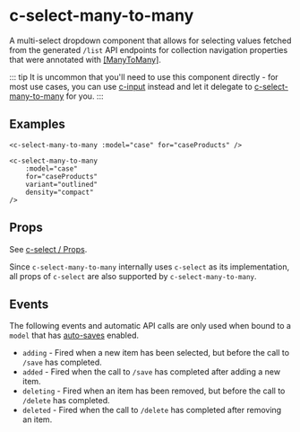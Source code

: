 # c-select-many-to-many

<!-- MARKER:summary -->

A multi-select dropdown component that allows for selecting values fetched from the generated `/list` API endpoints for collection navigation properties that were annotated with [[ManyToMany]](/modeling/model-components/attributes/many-to-many.md).

<!-- MARKER:summary-end -->

::: tip
It is uncommon that you'll need to use this component directly - for most use cases, you can use [c-input](/stacks/vue/coalesce-vue-vuetify/components/c-input.md) instead and let it delegate to [c-select-many-to-many](/stacks/vue/coalesce-vue-vuetify/components/c-select-many-to-many.md) for you.
:::

## Examples

```vue-html
<c-select-many-to-many :model="case" for="caseProducts" />
```

```vue-html
<c-select-many-to-many
    :model="case"
    for="caseProducts"
    variant="outlined"
    density="compact"
/>
```

## Props

See [c-select / Props](./c-select.md#props).

Since `c-select-many-to-many` internally uses `c-select` as its implementation, all props of `c-select` are also supported by `c-select-many-to-many`.

## Events

The following events and automatic API calls are only used when bound to a `model` that has [auto-saves](/stacks/vue/layers/viewmodels.md#auto-save) enabled.

- `adding` - Fired when a new item has been selected, but before the call to `/save` has completed.
- `added` - Fired when the call to `/save` has completed after adding a new item.
- `deleting` - Fired when an item has been removed, but before the call to `/delete` has completed.
- `deleted` - Fired when the call to `/delete` has completed after removing an item.
